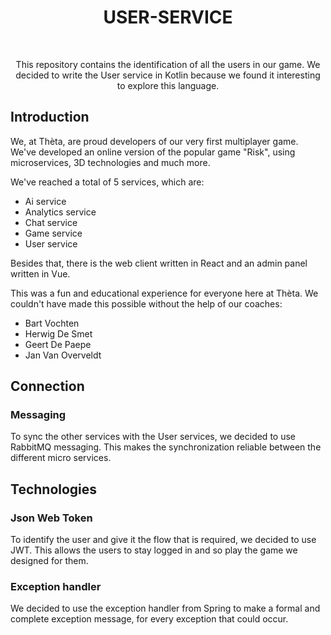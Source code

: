 <h1 align="center"> USER-SERVICE</h1> <br>

<p align="center">
    This repository contains the identification of all the users in our game. 
    We decided to write the User service in Kotlin because we found it interesting to explore this language.
</p>

## Introduction

We, at Thèta, are proud developers of our very first multiplayer game. We've developed an online version of the popular game "Risk", using microservices, 3D technologies and much more.
 
We've reached a total of 5 services, which are:
- Ai service
- Analytics service
- Chat service
- Game service
- User service

Besides that, there is the web client written in React and an admin panel written in Vue.

This was a fun and educational experience for everyone here at Thèta. 
We couldn't have made this possible without the help of our coaches:
- Bart Vochten
- Herwig De Smet
- Geert De Paepe
- Jan Van Overveldt

## Connection

### Messaging

To sync the other services with the User services, we decided to use RabbitMQ messaging. This makes the synchronization reliable between the different micro services.

## Technologies

### Json Web Token

To identify the user and give it the flow that is required, we decided to use JWT. This allows the users to stay logged in and so play the game we designed for them.

### Exception handler

We decided to use the exception handler from Spring to make a formal and complete exception message, for every exception that could occur.
